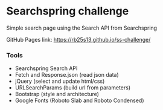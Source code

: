# Searchspring challenge

Simple search page using the Search API from Searchspring

GitHub Pages link: <a href="https://rb25s13.github.io/ss-challenge/">https://rb25s13.github.io/ss-challenge/</a>

### Tools
- Searchspring Search API
- Fetch and Response.json (read json data)
- jQuery (select and update html/css)
- URLSearchParams (build url from parameters)
- Bootstrap (style and architecture)
- Google Fonts (Roboto Slab and Roboto Condensed)